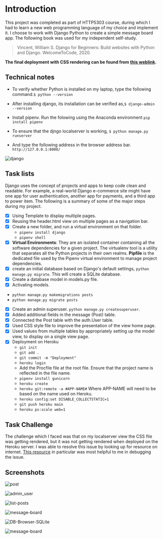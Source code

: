 # Introduction
This project was completed as part of HTTP5303 course, during which I had to learn a new web programming language of my choice and implement it. I choose to work with Django Python to create a simple message board app. The following book was used for my independent self-study.

> Vincent, William S. Django for Beginners: Build websites with Python and Django. WelcomeToCode, 2020.

**The final deployment with CSS rendering can be found from [this weblink](https://whispering-cove-79249.herokuapp.com/).**

## Technical notes
* To verify whether Python is installed on my laptop, type the following command.```$ python --version```

* After installing django, its installation can be verified as,```$ django-admin --version```

* Install pipenv. Run the folowing using the Anaconda environment ``pip install pipenv``

* To ensure that the djngo localserver is working, ```$ python manage.py runserver```

* And type the following address in the browser address bar. ```http://127.0.0.1:8000/```

![django](https://user-images.githubusercontent.com/58306478/120021622-4dcbf800-bfb9-11eb-810a-edfba64d8dc4.jpg)

## Task lists
Django uses the concept of projects and apps to keep code clean and readable. For example, a real-world Django e-commerce site might have one app
for user authentication, another app for payments, and a third app to power item. The following is a summary of some of the major steps during my project.

- [x] Using Template to display multiple pages.
- [x] Reusing the header.html view on multiple pages as a navigation bar.
- [x] Create a new folder, and run a virtual environment on that folder.
  * ``pipenv install django``
  * ``pipenv shell``
- [x] **Virtual Environments**: They are an isolated container containing all the software dependencies for a given project. The virtualenv tool is a utility that separates all the Python projects in their own realms. **Pipfile** is the dedicated file used by the Pipenv virtual environment to manage project dependencies.
- [x] create an initial database based on Django's default settings, ``python manage.py migrate``. This will create a SQLite database.
- [x] Create a database model in models.py file.
- [x] Activating models. 
 * ``python manage.py makemigrations posts``
 * ``python manage.py migrate posts``
- [x] Create an admin superuser. ``python manage.py createsuperuser``.
- [x] Added additional fields in the message (Post) table.
- [x] Connected the Post table with the auth.User table.
- [x] Used CSS style file to improve the presentation of the view home page.
- [x] Used values from multiple tables by appropriately setting up the model view, to display on a single view page.
- [x] Deployment on Heroku
  * ``git init``
  * ``git add .``
  * ``git commit -m "Deployment"``
  * ``heroku login``
  * Add the Procfile file at the root file. Ensure that the project name is reflected in the file name.
  * ``pipenv install gunicorn``
  * ``heroku create ``
  * ``heroku git:remote -a #APP-NAME#`` Where APP-NAME will need to be based on the name used on Heroku.
  * ``heroku config:set DISABLE_COLLECTSTATIC=1``
  * ``git push heroku main``
  * ``heroku ps:scale web=1``
  
## Task Challenge
The challenge which I faced was that on my localserver view the CSS file was getting rendered, but it was not getting rendered when deployed on the Heroku server. I was able to resolve this issue by looking up for resource on internet. [This resource](https://devcenter.heroku.com/articles/django-assets) in particular was most helpful to me in debugging the issue.

## Screenshots
![post](https://user-images.githubusercontent.com/58306478/121212539-753d8300-c84b-11eb-990e-975586540204.jpg)

![admin_user](https://user-images.githubusercontent.com/58306478/121213125-f85ed900-c84b-11eb-8765-19bb5aefed13.jpg)

![list-posts](https://user-images.githubusercontent.com/58306478/121213616-64414180-c84c-11eb-9df4-471db6965aa7.jpg)

![message-board](https://user-images.githubusercontent.com/58306478/121213917-ad919100-c84c-11eb-905d-da6d2ee17dcd.jpg)

![DB-Browser-SQLite](https://user-images.githubusercontent.com/58306478/121988750-e52a9c80-cd68-11eb-89a7-e80a088faeb1.jpg)

![message-board](https://user-images.githubusercontent.com/58306478/121988752-e5c33300-cd68-11eb-861c-9cfa19dd05a2.jpg)
